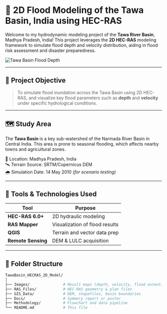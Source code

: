 # 🌊 2D Flood Modeling of the Tawa Basin, India using HEC-RAS

Welcome to my hydrodynamic modeling project of the **Tawa River Basin**, Madhya Pradesh, India! This project leverages the **2D HEC-RAS** modeling framework to simulate flood depth and velocity distribution, aiding in flood risk assessment and disaster preparedness.

![Tawa Basin Flood Depth](Images/depth_map.png)

---

## 📌 Project Objective

> To simulate flood inundation across the Tawa Basin using 2D HEC-RAS, and visualize key flood parameters such as **depth** and **velocity** under specific hydrological conditions.

---

## 🗺️ Study Area

The **Tawa Basin** is a key sub-watershed of the Narmada River Basin in Central India. This area is prone to seasonal flooding, which affects nearby towns and agricultural zones.

📍 Location: Madhya Pradesh, India  
🛰️ Terrain Source: SRTM/Copernicus DEM  
🌧️ Simulation Date: 14 May 2010 *(for scenario testing)*

---

## 🔧 Tools & Technologies Used

| Tool        | Purpose                          |
|-------------|----------------------------------|
| **HEC-RAS 6.0+** | 2D hydraulic modeling         |
| **RAS Mapper**   | Visualization of flood results |
| **QGIS**         | Terrain and vector data prep |
| **Remote Sensing** | DEM & LULC acquisition    |

---

## 📂 Folder Structure

```bash
TawaBasin_HECRAS_2D_Model/
│
├── Images/               # Result maps (depth, velocity, flood extent)
├── RAS_Files/            # HEC-RAS geometry & plan files
├── GIS_Data/             # DEM, shapefiles, basin boundaries
├── Docs/                 # Summary report or poster
├── Methodology/          # Flowchart and data pipeline
└── README.md             # This file
